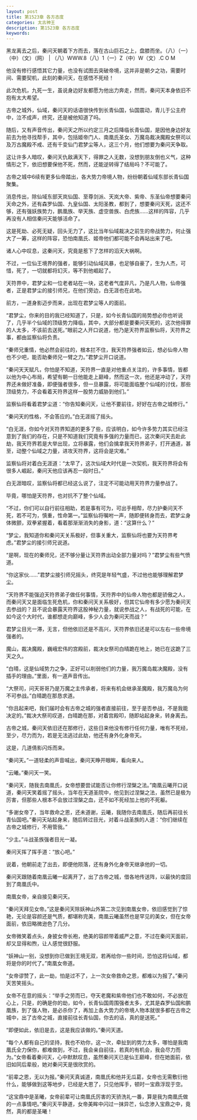 ```yaml
---
layout: post
title: 第1523章 各方态度
categories: 太古神王
description: 第1523章 各方态度
keywords:
---
```


黑龙离去之后，秦问天朝着下方而去，落在古山巨石之上，盘膝而坐。（八）（一）（中）（文）（网） | （八）WWW.8（八）1（一）Z（中）W（文）.C O M

他没有修行感悟其它力量，也没有试图去突破帝境，这并非是朝夕之功，需要时间、需要契机，此刻的秦问天，在感悟不死经！

此次危机，九死一生，虽说身边好友都愿为他出力奔走，然而，秦问天本身依旧不抱有太大希望。

古帝之城外，仙域，秦问天的话语很快传到长青仙国，仙国震动，青儿于公主府中，泣不成声，终究，还是被他知道了吗。

随后，又有声音传出，秦问天之所以约定三月之后降临长青仙国，是因他身边好友前去为他寻找帮手，其中，包括姬帝门人、南凰氏圣女、万魔岛裁决魔殿女祭司以及万古魔殿不戒、还有千变仙门君梦尘等人，这三个月，他们想要为秦问天争取。

这让许多人暗叹，秦问天仇敌满天下，得罪之人无数，没想到朋友倒也义气，这种情形之下，依旧想要保他不死，然而，还能逆转得了结局吗？不可能了。

古帝之城中6续有更多仙帝踏出，各大势力帝境人物，纷纷朝着仙域东部长青仙国聚集。

消息传出，除仙域东部天岚仙国、至尊剑派、天岚大帝、紫帝、东圣仙帝想要秦问天命之外，还有森罗仙国、九皇仙国、太阳圣教，都到了，想要秦问天死，这还不够，还有强妖族势力，鹏凰族、举天族、虚空兽族、白虎族……这样的阵容，几乎再没有人相信秦问天能够活命了。

这是死劫、必死无疑，回头无力了，这比当年仙域裁决之前生的帝战势力，何止强大了一筹，这样的阵容，恐怕南凰氏、姬帝他们都可能不会再站出来了吧。

诸人心中叹息，这秦问天，究竟是惹下了怎样的滔天大祸啊。

不过，一位仙王境界的强者，能够引动仙域风暴，也足够自豪了，生为人杰，可惜，死了，一切就都将幻灭，等不到他崛起了。

天符界中，君梦尘和一位老者站在一块，这老者气度非凡，乃是凡人物，仙帝强者，正是君梦尘的接引师兄，在他们旁边，白无涯也在此地。

前方，一道身影迈步而来，出现在君梦尘等人的面前。

“君梦尘，你来的目的我已经知道了，只是，如今长青仙国的局势想必你也听说了，几乎半个仙域的顶级势力降临，其中，大部分都是要秦问天死的，这次他得罪的人太多，不该前去送死。”眼前之人开口说道，他乃是天符界监察仙将，天符界之事，都由监察仙将负责。

“秦师兄重情，他必然会前往的，根本拦不住，我天符界强者如云，想必仙帝人物也不少吧，能否助秦师兄一臂之力。”君梦尘开口说道。

“秦问天天赋凡，你怕是不知道，天符界一直是对他重点关注的，许多事情，皆都以他为中心布局，希望有朝一日他能走上巅峰，然而这一次，他还是冲动了，天符界还未做好准备，即便强者很多，但一旦暴露，将可能面临整个仙域的讨伐，那些顶级势力，不会看着天符界这样一股势力威胁到他们。”

监察仙将看着君梦尘道：“你告知秦问天，让他不要前往，好好在古帝之城修行。”

“秦问天的性格，不会答应的。”白无涯摇了摇头。

“白无涯，你如今对天符界知道的更多了些，应该明白，如今许多势力其实已经注意到了我们的存在，只是不知道我们究竟有多强的力量而已，这次秦问天去赴此劫，我天符界若是大举出现，立将暴露，他们会擒拿我天符界弟子，打开通道，甚至，动整个仙域之力量，进攻天符界，这将会是灾难。”

监察仙将对着白无涯道：“太早了，这次仙域大时代是一次契机，我天符界将会有很多人崛起，秦问天他应该再忍一段时日。”

白无涯暗叹，监察仙将都已经这么说了，注定不可能动用天符界力量参战了。

毕竟，哪怕是天符界，也对抗不了整个仙域。

“不过，你们可以自行前往相助，若是事有可为，可出手相帮，尽力护秦问天不死，若不可为，慎重，性命第一。”监察仙将嘱咐一声，随即便转身而去，君梦尘身体微颤，双拳紧握着，看着那渐渐消失的身影，道：“这算什么？”

“梦尘，我知道你和秦问天关系极好，但事关重大，监察仙将也要为天符界考虑。”君梦尘的接引师兄说道。

“是啊，现在的秦师兄，还不够分量让天符界出动全部力量对吗？”君梦尘有些气愤道。

“你这家伙……”君梦尘接引师兄摇头，终究是年轻气盛，不过他也能够理解君梦尘。

“天符界不能强迫天符界弟子做任何事情，天符界中的仙帝人物也都是骄傲之人，而秦问天又是面临生死危机，你和秦问天关系极好，但其它仙帝有多少愿为秦问天去参战的？且不说会暴露天符界这股神秘力量，就说参战之人，有战死的可能，在如今这个大时代，谁都想走向巅峰，多少人会为秦问天而战？”

君梦尘目光一滞，无言，但他依旧还是不高兴，天符界依旧还是可以左右一些帝境强者的。

魔山，裁决魔殿，巍峨宏伟的宫殿前，裁决女祭司白晴跪在地上，她已在这跪了三天之久。

“白晴，这是仙域势力之争，正好可以削弱他们的力量，我万魔岛裁决魔殿，没有插手的理由。”里面，有一道声音传出。

“大祭司，问天哥哥乃是万魔之主传承者，将来有机会继承圣魔殿，我万魔岛为何不可参战。”白晴跪在那恳求道。

“你且起来吧，我们届时会有古帝之城的强者直接前往，至于是否参战，不是我能决定的。”裁决大祭司叹道，白晴跪在那，对着宫殿叩，随即站起身来，转身离去。

古帝之城，秦问天依旧还在那修行，这些日来他没有修行任何力量，唯有不死经，至少，尽力而为，若是无法逃过此劫，他还有身外化身帝天。

这是，几道倩影闪烁而来。

“秦问天。”一道轻柔的声音喊出，秦问天睁开眼眸，看向来人。

“云曦。”秦问天一笑。

“秦问天，随我去南凰氏，女帝想要尝试能否让你修行涅槃之法。”南凰云曦开口说道，秦问天笑着摇了摇头，当年在天道圣院中，他见到过涅槃之法，虽然已是极为厉害，但那些人根本不会放过涅槃之血，还不如不死经加上他的不死躯。

“多谢女帝了，当年救命之恩，还未道谢，云曦，我随你去南凰氏，随后再前往长青仙国吧。”秦问天站起身来，随后转过目光，对着斗战圣族的人道：“你们继续在古帝之城修行，不用管我。”

“少主。”斗战圣族强者目光一凝。

秦问天挥了挥手道：“放心吧。”

说着，他朝前走了出去，即便他陨落，还有身外化身帝天继承他的一切。

秦问天跟随着南凰云曦一起离开了，出了古帝之城，借各地传送阵，以最快的度回到了南凰氏中。

南凰女帝，亲自接见秦问天。

“秦问天拜见女帝。”这是秦问天除妖神山外第二次见到南凰女帝，依旧感觉到了惊艳，无论是容颜还是气质，都堪称完美，南凰云曦虽然也是罕见的美女，但在女帝面前，依旧略微逊色了几分。

女帝微笑着点头，身披女帝长袍，绝美的容颜带着威严之意，不过在秦问天面前，却又显得和煦，让人感觉很舒服。

“妖神山一别，没想到你已做到王境无双，若再给你一些时间，恐怕这将仙域，都将是你的时代了。”南凰女帝道。

“女帝谬赞了，此一劫，怕是过不了，上一次女帝救命之恩，都难以为报了。”秦问天苦笑摇头。

女帝不在意的摇头：“举手之劳而已，夺天老魔和紫帝他们也不敢如何，不必放在心上，只是，的确是你的劫，如今，长青仙国周围强者太多，尤其是森罗仙国和鹏凰族，到了强人物，是必杀你了，再加上各大势力的帝境人物本就很多都在古帝之城中，出了古帝之城，直接前往长青仙国，你去的话，真的是送死。”

“即便如此，依旧是去，这是我应该做的。”秦问天道。

“每个人都有自己的坚持，我也不劝你，这一次，牵扯到的势力太多，哪怕是我南凰氏全力保你，都难做到，不过，我会亲自前往，若真的有机会，我会尽力而为。”女帝看着秦问天，心中默默叹息，虽然秦问天已是仙王巅峰，但在她面前，依旧如同后辈般，她对秦问天是很欣赏的。

“前辈之恩，无以为报。”秦问天真诚道，南凰氏和他并无瓜葛，女帝也无需敷衍他什么，能够做到这等地步，已经是大恩了，只见他挥手，顿时一宝鼎浮现于空。

“这宝鼎中是圣曦，女帝前辈可让南凰氏厉害的天骄洗礼一番，算是我为南凰氏做的一点事情吧。”秦问天平静道，女帝美眸中闪过一抹异芒，仙念渗入宝鼎之中，竟然，真的都是圣曦！
